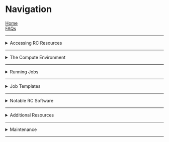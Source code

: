 # Navigation

[Home](Home)  
[FAQs](FAQs)

---

<details>
    <summary> Accessing RC Resources </summary>

---

- [Logging In](Logging-In)
- [Duo Access for CU Users](Duo-Access-For-CU-Users)
- [Logging in with Duo](Logging-in-with-duo)
- [RMACC Access to Summit](RMACC-Access-to-Summit)
- [Blanca Access](Blanca-Access)
- [Allocations](the-allocations-process)

</details>  

---

<details>
<summary> The Compute Environment </summary>

---

- [Node Types](node-types)
- [File Systems](File-Systems)
- [RC-Supported Software](The-Module-System)
- [Compiling Software](Compiling-and-Linking)
- [Data Transfers](Data-Transfers) 
- [PetaLibrary](PetaLibrary) 

</details>

---

<details>
<summary> Running Jobs </summary>

---

- [The sbatch Command](the-sbatch-command)
- [Job Submission](Job-Submissions)
- [Useful Slurm Commands](useful-slurm-commands)
- [squeue Status Codes](squeue-status-codes)
- [Interactive Jobs](Interactive-Jobs)

</details>

---

<details>
<summary> Job Templates </summary>

---

- [General Job Script](https://raw.githubusercontent.com/ResearchComputing/Research-Computing-User-Tutorials/master/Templates/General-Job-Template.sh)
- [Matlab Job Script](https://raw.githubusercontent.com/ResearchComputing/Research-Computing-User-Tutorials/master/Templates/Matlab-Job-Template.sh)
- [MPI Job Script](https://raw.githubusercontent.com/ResearchComputing/Research-Computing-User-Tutorials/master/Templates/MPI-Job-Template.sh)
- [OpenMP Job Script](https://raw.githubusercontent.com/ResearchComputing/Research-Computing-User-Tutorials/master/Templates/OpenMP-Job-Template)

</details>

---

<details>
<summary> Notable RC Software </summary>

---

- [The Load Balancer](The-Load-Balancer-Tool)
- [JupyterHub](JupyterHub)
- [Gaussian](Gaussian)

</details>

---

<details>
<summary> Additional Resources </summary>

---

- [University of Utah Videos](University-of-Utah-Videos)
- [Coding Best Practices](Coding-Best-Practices)
- [Fundamentals of Parallel Computing](Fundamentals-of-Parallel-Computing)
- [Matlab](Matlab-on-Summit)
- MPI
    + [C/C++](MPI-C)
    + [Fortran](MPI-Fortran)
- OpenMP 
    + [C/C++](OpenMP-C)
    + [Fortran](OpenMP-Fortran)
- [Parallel Programming with Jupyter Notebooks](Parallel-Programming-with-Jupyter-Notebooks)
- [Facilities Statement](Facilities-quipment-and-other-resources)

</details>

---

<details>
<summary> Maintenance </summary>

---

- [CHANGELOG](CHANGELOG)
- [JupyterHub CHANGELOG](JupyterHub-CHANGELOG)

</details>

---